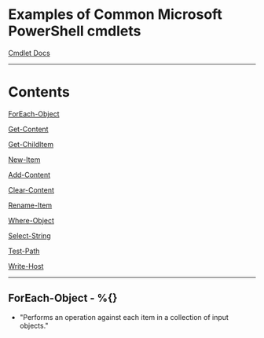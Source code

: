 # Examples of Common Microsoft PowerShell cmdlets

[Cmdlet Docs](https://docs.microsoft.com/en-us/powershell/developer/cmdlet/cmdlet-overview)

---

# Contents

[ForEach-Object](#foreach)

[Get-Content](#getcontent)

[Get-ChildItem](#getchilditem)

[New-Item](#newitem)

[Add-Content](#addcontent)

[Clear-Content](#clearcontent)

[Rename-Item](#renameitem)

[Where-Object](#whereobject)

[Select-String](#selectstring)

[Test-Path](#testpath)

[Write-Host](#writehost)

[]()


---

<a id="foreach"></a>
## ForEach-Object -  %{}
  - "Performs an operation against each item in a collection of input objects."

  ```PowerShell
  1, 2, 3 | ForEach-Object {$_}

  1
  2
  3
  ```

  - can also be represented as:

  ```PowerShell
  1,2,3 | %{$_}
  ```

---

<a id="getcontent"></a>
## Get-Content
  "Gets the content of the item at the specified location."

  ```PowerShell
  $xml = [xml] (Get-Content -Path $source)
  ```

  ```PowerShell
  > Get-Content -Path .\file.txt -TotalCount 2      #use -TotalCount 2[-1] to get the 2nd line only

  Line 1
  Line 2
  ```

---

<a id="getchilditem"></a>
## Get-ChildItem  
  "Gets the items and child items in one or more specified locations."

  ```PowerShell
  > $a = Get-ChildItem .


  Directory: <dir>


  Mode                LastWriteTime         Length Name
  ----                -------------         ------ ----
  d-----         6/6/2019   1:16 PM                Folder1
  d-----        5/31/2019  10:19 AM                Folder2
  -a----        5/21/2019   4:13 PM            179 Cafe Hours.txt
  -a----        5/24/2019  11:13 AM       17517508 Project 1.zip

  > $a.GetType()     # System.Array
  ```
  ```PowerShell
  > $a = Get-ChildItem -Path . -Name
  > $a

  Folder1
  Folder2
  Cafe Hours.txt
  Project 1.zip


  > $a.GetType()    # System.Array
  ```

  ```PowerShell
  > $a = Get-ChildItem -Path . -Filter *.txt
  > $a.GetType()      # System.IO.FileSystemInfo
  ```

---

<a id="newitem"></a>
## New-Item


---

<a id="addcontent"></a>
## Add-Content  


---

<a id=clearcontent""></a>
## Clear-Content


---

<a id="renameitem"></a>
## Rename-Item

  ```PowerShell
  Rename-Item -Path ./t.txt -NewName t2.txt    # t2.txt

  Rename-Item t2.txt -NewName t3               # t3

  Rename-Item t3 t3.txt                        # t3.txt

  Rename-Item t3.txt ./t.txt                   # t.txt
  ```

---

<a id="whereobject"></a>
## Where-Object
  "Selects objects from a collection of objects that are passed to it based on their property values."

  ```PowerShell
  Get-Process | Where-Object {$_.PriorityClass -eq "Normal"}
  ```

  ```PowerShell
  Get-Process | Where-Object -Property PriorityClass -eq -Value "Normal"
  ```

  Omit optional parameters:
  ```PowerShell
  Get-Service | where Status -eq "Stopped"
  ```
  
---

<a id="selectstring"></a>
## Select-String


---

<a id="testpath"></a>
## Test-Path
  ```PowerShell
  Test-Path -Path $source   # True / False
  ```

---

<a id="writehost"></a>
## Write-Host

  ```PowerShell
  $text = "Hello World"
  Write-Host Hello    # Hello
  Write-Host "World"  # World
  Write-Host $text    # Hello World
  ```
